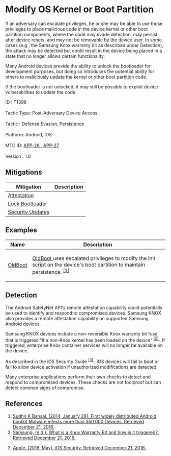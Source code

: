 <div class="container-fluid">
 <h1>
  Modify OS Kernel or Boot Partition
 </h1>
 <div class="row">
  <div class="col-md-8 description-body">
   <p>
    If an adversary can escalate privileges, he or she may be able to use those privileges to place malicious code in the device kernel or other boot partition components, where the code may evade detection, may persist after device resets, and may not be removable by the device user. In some cases (e.g., the Samsung Knox warranty bit as described under Detection), the attack may be detected but could result in the device being placed in a state that no longer allows certain functionality.
   </p>
   <p>
    Many Android devices provide the ability to unlock the bootloader for development purposes, but doing so introduces the potential ability for others to maliciously update the kernel or other boot partition code.
   </p>
   <p>
    If the bootloader is not unlocked, it may still be possible to exploit device vulnerabilities to update the code.
   </p>
  </div>
  <div class="col-md-4">
   <div class="card">
    <div class="card-body">
     <div class="card-data">
      <span class="h5 card-title">
       ID
      </span>
      : T1398
      <br/>
      <br/>
     </div>
     <div class="card-data">
      <span class="h5 card-title">
       Tactic Type:
      </span>
      Post-Adversary Device Access
      <br/>
      <br/>
     </div>
     <div class="card-data">
      <span class="h5 card-title">
       Tactic
      </span>
      : Defense Evasion, Persistence
      <br/>
      <br/>
     </div>
     <div class="card-data">
      <span class="h5 card-title">
       Platform:
      </span>
      Android, iOS
      <br/>
      <br/>
     </div>
     <div class="card-data">
      <span class="h5 card-title">
      </span>
     </div>
     <div class="card-data">
      <span class="h5 card-title">
      </span>
     </div>
     <div class="card-data">
      <span class="h5 card-title">
      </span>
     </div>
     <div class="card-data">
      <span class="h5 card-title">
      </span>
     </div>
     <div class="card-data">
      <span class="h5 card-title">
      </span>
     </div>
     <div class="card-data">
      <span class="h5 card-title">
      </span>
     </div>
     <div class="card-data">
      <span class="h5 card-title">
      </span>
     </div>
     <div class="card-data">
      <span class="h5 card-title">
      </span>
     </div>
     <div class="card-data">
      <span class="h5 card-title">
      </span>
     </div>
     <div class="card-data">
      <span class="h5 card-title">
       MTC ID:
      </span>
      <a href="https://pages.nist.gov/mobile-threat-catalogue/application-threats/APP-26.html" target="_blank">
       APP-26
      </a>
      ,
      <a href="https://pages.nist.gov/mobile-threat-catalogue/application-threats/APP-27.html" target="_blank">
       APP-27
      </a>
      <br/>
      <br/>
     </div>
     <div class="card-data">
      <span class="h5 card-title">
      </span>
     </div>
     <div class="card-data">
      <span class="h5 card-title">
       Version
      </span>
      : 1.0
     </div>
    </div>
   </div>
  </div>
 </div>
 <h2 class="pt-3" id="mitigations">
  Mitigations
 </h2>
 <table class="table table-bordered table-light mt-2">
  <thead>
   <tr>
    <th scope="col">
     Mitigation
    </th>
    <th scope="col">
     Description
    </th>
   </tr>
  </thead>
  <tbody class="bg-white">
   <tr>
    <td>
     <a href="https://attack.mitre.org/mitigations/M1002">
      Attestation
     </a>
    </td>
    <td>
    </td>
   </tr>
   <tr>
    <td>
     <a href="https://attack.mitre.org/mitigations/M1003">
      Lock Bootloader
     </a>
    </td>
    <td>
    </td>
   </tr>
   <tr>
    <td>
     <a href="https://attack.mitre.org/mitigations/M1001">
      Security Updates
     </a>
    </td>
    <td>
    </td>
   </tr>
  </tbody>
 </table>
 <h2 class="pt-3" id="examples">
  Examples
 </h2>
 <table class="table table-bordered table-light mt-2">
  <thead>
   <tr>
    <th scope="col">
     Name
    </th>
    <th scope="col">
     Description
    </th>
   </tr>
  </thead>
  <tbody class="bg-white">
   <tr>
    <td>
     <a href="https://attack.mitre.org/software/S0285">
      OldBoot
     </a>
    </td>
    <td>
     <p>
      <a href="https://attack.mitre.org/software/S0285">
       OldBoot
      </a>
      uses escalated privileges to modify the init script on the device's boot partition to maintain persistence.
      <span class="scite-citeref-number" data-reference="HackerNews-OldBoot" id="scite-ref-1-a" onclick="scrollToRef('scite-1')">
       <sup>
        <a aria-describedby="qtip-0" data-hasqtip="0" href="http://thehackernews.com/2014/01/first-widely-distributed-android.html" target="_blank">
         [1]
        </a>
       </sup>
      </span>
     </p>
    </td>
   </tr>
  </tbody>
 </table>
 <h2 class="pt-3" id="detection">
  Detection
 </h2>
 <p>
  The Android SafetyNet API's remote attestation capability could potentially be used to identify and respond to compromised devices. Samsung KNOX also provides a remote attestation capability on supported Samsung Android devices.
 </p>
 <p>
  Samsung KNOX devices include a non-reversible Knox warranty bit fuse that is triggered "if a non-Knox kernel has been loaded on the device"
  <span class="scite-citeref-number" data-reference="Samsung-KnoxWarrantyBit" id="scite-ref-2-a">
   <sup>
    <a aria-describedby="qtip-1" data-hasqtip="1" href="https://www2.samsungknox.com/en/faq/what-knox-warranty-bit-and-how-it-triggered" target="_blank">
     [2]
    </a>
   </sup>
  </span>
  . If triggered, enterprise Knox container services will no longer be available on the device.
 </p>
 <p>
  As described in the iOS Security Guide
  <span class="scite-citeref-number" data-reference="Apple-iOSSecurityGuide" id="scite-ref-3-a">
   <sup>
    <a aria-describedby="qtip-2" data-hasqtip="2" href="https://www.apple.com/business/docs/iOS_Security_Guide.pdf" target="_blank">
     [3]
    </a>
   </sup>
  </span>
  , iOS devices will fail to boot or fail to allow device activation if unauthorized modifications are detected.
 </p>
 <p>
  Many enterprise applications perform their own checks to detect and respond to compromised devices. These checks are not foolproof but can detect common signs of compromise.
 </p>
 <h2 class="pt-3" id="references">
  References
 </h2>
 <div class="row">
  <div class="col">
   <ol>
    <li>
     <span class="scite-citation" id="scite-1">
      <span class="scite-citation-text">
       <a class="external text" href="http://thehackernews.com/2014/01/first-widely-distributed-android.html" name="scite-1" rel="nofollow" target="_blank">
        Sudhir K Bansal. (2014, January 28). First widely distributed Android bootkit Malware infects more than 350,000 Devices. Retrieved December 21, 2016.
       </a>
      </span>
     </span>
    </li>
    <li>
     <span class="scite-citation" id="scite-2">
      <span class="scite-citation-text">
       <a class="external text" href="https://www2.samsungknox.com/en/faq/what-knox-warranty-bit-and-how-it-triggered" name="scite-2" rel="nofollow" target="_blank">
        Samsung. (n.d.). What is a Knox Warranty Bit and how is it triggered?. Retrieved December 21, 2016.
       </a>
      </span>
     </span>
    </li>
   </ol>
  </div>
  <div class="col">
   <ol start="3.5">
    <li>
     <span class="scite-citation" id="scite-3">
      <span class="scite-citation-text">
       <a class="external text" href="https://www.apple.com/business/docs/iOS_Security_Guide.pdf" name="scite-3" rel="nofollow" target="_blank">
        Apple. (2016, May). iOS Security. Retrieved December 21, 2016.
       </a>
      </span>
     </span>
    </li>
   </ol>
  </div>
 </div>
</div>
